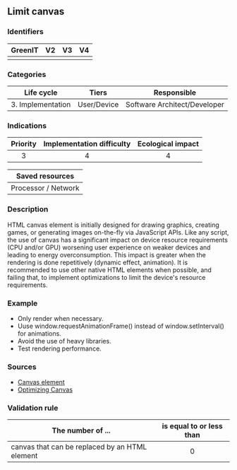 ## Limit canvas

### Identifiers

| GreenIT |  V2  |  V3  |  V4  |
|:-------:|:----:|:----:|:----:|
|      |   |   |      |

### Categories

| Life cycle |  Tiers  |  Responsible  |
|:---------:|:----:|:----:|
| 3. Implementation | User/Device | Software Architect/Developer |

### Indications

| Priority |      Implementation difficulty       |  Ecological impact    |
|:-------------------:|:-------------------------:|:---------------------:|
| 3 | 4 | 4 |

|Saved resources                                    |
|:-----------------------:|
|Processor / Network |

### Description

HTML canvas element is initially designed for drawing graphics, creating games, or generating images on-the-fly via JavaScript APIs. Like any script, the use of canvas has a significant impact on device resource requirements (CPU and/or GPU) worsening user experience on weaker devices and leading to energy overconsumption. This impact is greater when the rendering is done repetitively (dynamic effect, animation). It is recommended to use other native HTML elements when possible, and failing that, to implement optimizations to limit the device's resource requirements.

### Example

- Only render when necessary.
- Uuse window.requestAnimationFrame() instead of window.setInterval() for animations.
- Avoid the use of heavy libraries.
- Test rendering performance.

### Sources

- [Canvas element](https://www.w3.org/TR/2011/WD-html5-20110405/the-canvas-element.html)
- [Optimizing Canvas](https://developer.mozilla.org/fr/docs/Web/API/Canvas_API/Tutorial/Optimizing_canvas)

### Validation rule

| The number of ...     | is equal to or less than   |  
| ------------- | :---------------------: |
| canvas that can be replaced by an HTML element  | 0 |
